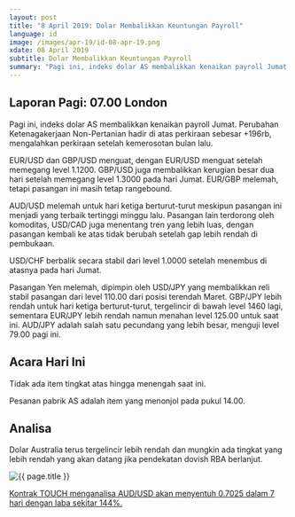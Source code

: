 ```yaml
---
layout: post
title: "8 April 2019: Dolar Membalikkan Keuntungan Payroll" 
language: id
image: /images/apr-19/id-08-apr-19.png
xdate: 08 April 2019
subtitle: Dolar Membalikkan Keuntungan Payroll
summary: "Pagi ini, indeks dolar AS membalikkan kenaikan payroll Jumat. Perubahan Ketenagakerjaan Non-Pertanian hadir di atas perkiraan sebesar +196rb, mengalahkan perkiraan setelah kemerosotan bulan lalu. EUR/USD dan GBP/USD menguat, dengan EUR/USD menguat setelah memegang level 1.1200"
---
```

## Laporan Pagi: 07.00 London

Pagi ini, indeks dolar AS membalikkan kenaikan payroll Jumat. Perubahan Ketenagakerjaan Non-Pertanian hadir di atas perkiraan sebesar +196rb, mengalahkan perkiraan setelah kemerosotan bulan lalu.

EUR/USD dan GBP/USD menguat, dengan EUR/USD menguat setelah memegang level 1.1200. GBP/USD juga membalikkan kerugian besar dua hari setelah memegang level 1.3000 pada hari Jumat. EUR/GBP melemah, tetapi pasangan ini masih tetap rangebound.

AUD/USD melemah untuk hari ketiga berturut-turut meskipun pasangan ini menjadi yang terbaik tertinggi minggu lalu. Pasangan lain terdorong oleh komoditas, USD/CAD juga menentang tren yang lebih luas, dengan pasangan kembali ke atas tidak berubah setelah gap lebih rendah di pembukaan.

USD/CHF berbalik secara stabil dari level 1.0000 setelah menembus di atasnya pada hari Jumat.

Pasangan Yen melemah, dipimpin oleh USD/JPY yang membalikkan reli stabil pasangan dari level 110.00 dari posisi terendah Maret. GBP/JPY lebih rendah untuk hari ketiga berturut-turut, tergelincir di bawah level 1460 lagi, sementara EUR/JPY lebih rendah namun menahan level 125.00 untuk saat ini. AUD/JPY adalah salah satu pecundang yang lebih besar, menguji level 79.00 pagi ini.

## Acara Hari Ini

Tidak ada item tingkat atas hingga menengah saat ini.

Pesanan pabrik AS adalah item yang menonjol pada pukul 14.00.

## Analisa

Dolar Australia terus tergelincir lebih rendah dan mungkin ada tingkat yang lebih rendah yang akan datang jika pendekatan dovish RBA berlanjut.

<img src="{{ site.url }}/images/apr-19/id-08-apr-19.png" alt="{{ page.title }}" title="{{ page.title }}">

<a href="%LINK%%?currency=USD&market=forex&underlying=frxAUDUSD&formname=touchnotouch&duration_amount=7&duration_units=d&amount=10&amount_type=stake&expiry_type=duration&barrier=0.7025" target="_blank" rel="noopener noreferrer nofollow">Kontrak TOUCH menganalisa AUD/USD akan menyentuh 0.7025 dalam 7 hari dengan laba sekitar 144%.</a>